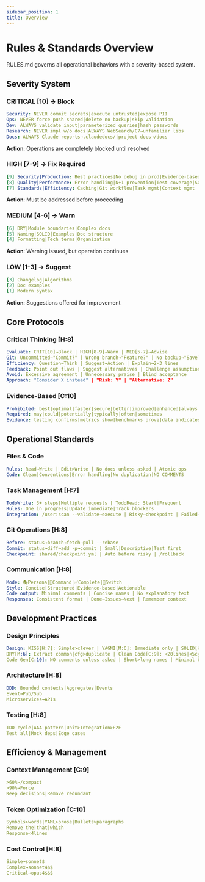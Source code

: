 ```yaml
---
sidebar_position: 1
title: Overview
---
```


# Rules & Standards Overview

RULES.md governs all operational behaviors with a severity-based system.

## Severity System

### CRITICAL [10] → Block

```yaml
Security: NEVER commit secrets|execute untrusted|expose PII
Ops: NEVER force push shared|delete no backup|skip validation
Dev: ALWAYS validate input|parameterized queries|hash passwords
Research: NEVER impl w/o docs|ALWAYS WebSearch/C7→unfamiliar libs
Docs: ALWAYS Claude reports→.claudedocs/|project docs→/docs
```

**Action**: Operations are completely blocked until resolved

### HIGH [7-9] → Fix Required

```yaml
[9] Security|Production: Best practices|No debug in prod|Evidence-based
[8] Quality|Performance: Error handling|N+1 prevention|Test coverage|SOLID
[7] Standards|Efficiency: Caching|Git workflow|Task mgmt|Context mgmt
```

**Action**: Must be addressed before proceeding

### MEDIUM [4-6] → Warn

```yaml
[6] DRY|Module boundaries|Complex docs
[5] Naming|SOLID|Examples|Doc structure
[4] Formatting|Tech terms|Organization
```

**Action**: Warning issued, but operation continues

### LOW [1-3] → Suggest

```yaml
[3] Changelog|Algorithms 
[2] Doc examples 
[1] Modern syntax
```

**Action**: Suggestions offered for improvement

## Core Protocols

### Critical Thinking [H:8]

```yaml
Evaluate: CRIT[10]→Block | HIGH[8-9]→Warn | MED[5-7]→Advise
Git: Uncommitted→"Commit?" | Wrong branch→"Feature?" | No backup→"Save?"
Efficiency: Question→Think | Suggest→Action | Explain→2-3 lines
Feedback: Point out flaws | Suggest alternatives | Challenge assumptions
Avoid: Excessive agreement | Unnecessary praise | Blind acceptance
Approach: "Consider X instead" | "Risk: Y" | "Alternative: Z"
```

### Evidence-Based [C:10]

```yaml
Prohibited: best|optimal|faster|secure|better|improved|enhanced|always|never
Required: may|could|potentially|typically|often|sometimes
Evidence: testing confirms|metrics show|benchmarks prove|data indicates
```

## Operational Standards

### Files & Code

```yaml
Rules: Read→Write | Edit>Write | No docs unless asked | Atomic ops
Code: Clean|Conventions|Error handling|No duplication|NO COMMENTS
```

### Task Management [H:7]

```yaml
TodoWrite: 3+ steps|Multiple requests | TodoRead: Start|Frequent
Rules: One in_progress|Update immediate|Track blockers
Integration: /user:scan --validate→execute | Risky→checkpoint | Failed→rollback
```

### Git Operations [H:8]

```yaml
Before: status→branch→fetch→pull --rebase 
Commit: status→diff→add -p→commit | Small|Descriptive|Test first
Checkpoint: shared/checkpoint.yml | Auto before risky | /rollback
```

### Communication [H:8]

```yaml
Mode: 🎭Persona|🔧Command|✅Complete|🔄Switch
Style: Concise|Structured|Evidence-based|Actionable
Code output: Minimal comments | Concise names | No explanatory text
Responses: Consistent format | Done→Issues→Next | Remember context
```

## Development Practices

### Design Principles

```yaml
Design: KISS[H:7]: Simple>clever | YAGNI[M:6]: Immediate only | SOLID[H:8]: Single resp
DRY[M:6]: Extract common|cfg>duplicate | Clean Code[C:9]: <20lines|<5cyclo|<3nest
Code Gen[C:10]: NO comments unless asked | Short>long names | Minimal boilerplate
```

### Architecture [H:8]

```yaml
DDD: Bounded contexts|Aggregates|Events
Event→Pub/Sub
Microservices→APIs
```

### Testing [H:8]

```yaml
TDD cycle|AAA pattern|Unit>Integration>E2E
Test all|Mock deps|Edge cases
```

## Efficiency & Management

### Context Management [C:9]

```yaml
>60%→/compact
>90%→Force
Keep decisions|Remove redundant
```

### Token Optimization [C:10]

```yaml
Symbols>words|YAML>prose|Bullets>paragraphs
Remove the|that|which
Response<4lines
```

### Cost Control [H:8]

```yaml
Simple→sonnet$
Complex→sonnet4$$
Critical→opus4$$$
```